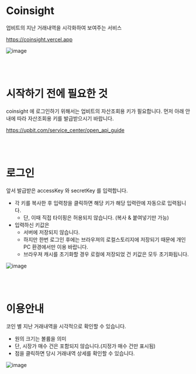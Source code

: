 # Coinsight
업비트의 지난 거래내역을 시각화하여 보여주는 서비스

https://coinsight.vercel.app

![image](https://user-images.githubusercontent.com/6068828/154771183-e48814b3-dbc4-49f8-80e2-7a8d49a91328.png)


<br/>
<br/>

# 시작하기 전에 필요한 것
coinsight 에 로그인하기 위해서는 업비트의 자산조회용 키가 필요합니다. 먼저 아래 안내에 따라 자산조회용 키를 발급받으시기 바랍니다.

https://upbit.com/service_center/open_api_guide

<br/>
<br/>


# 로그인
앞서 발급받은 accessKey 와 secretKey 를 입력합니다.
- 각 키를 복사한 후 입력창을 클릭하면 해당 키가 해당 입력란에 자동으로 입력됩니다.
  - 단, 이때 직접 타이핑은 허용되지 않습니다. (복사 & 붙여넣기만 가능)
- 입력하신 키값은
  - 서버에 저장되지 않습니다.
  - 하지만 한번 로그인 후에는 브라우져의 로컬스토리지에 저장되기 때문에 개인PC 환경에서만 이용 바랍니다.
  - 브라우져 캐시를 초기화할 경우 로컬에 저장되었 건 키값은 모두 초기화됩니다.


![image](https://user-images.githubusercontent.com/6068828/154770274-d69ad165-668a-4634-a73a-a2cb05b46eb1.png)

<br/>
<br/>

# 이용안내
코인 별 지난 거래내역을 시각적으로 확인할 수 있습니다.
- 원의 크기는 볼륨을 의미
- 단, 시장가 매수 건은 포함되지 않습니다.(지정가 매수 건만 표시됨)
- 점을 클릭하면 당시 거래내역 상세를 확인할 수 있습니다.

![image](https://user-images.githubusercontent.com/6068828/154774310-a6a0e44a-6822-4350-914f-3c7c1bb8c852.png)

